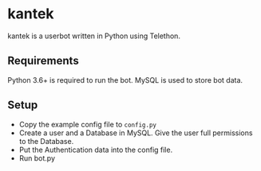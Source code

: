 # kantek
kantek is a userbot written in Python using Telethon. 

## Requirements
Python 3.6+ is required to run the bot.
MySQL is used to store bot data.

## Setup
- Copy the example config file to `config.py`
- Create a user and a Database in MySQL. Give the user full permissions to the Database.
 - Put the Authentication data into the config file.
- Run bot.py
